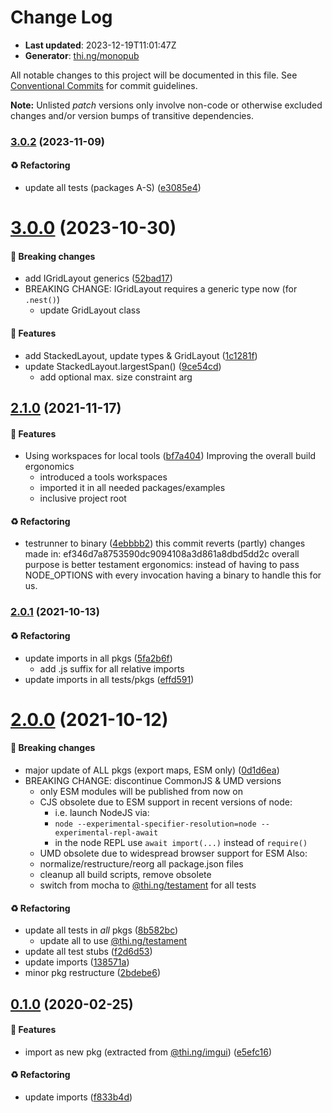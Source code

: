 # Change Log

- **Last updated**: 2023-12-19T11:01:47Z
- **Generator**: [thi.ng/monopub](https://thi.ng/monopub)

All notable changes to this project will be documented in this file.
See [Conventional Commits](https://conventionalcommits.org/) for commit guidelines.

**Note:** Unlisted _patch_ versions only involve non-code or otherwise excluded changes
and/or version bumps of transitive dependencies.

### [3.0.2](https://github.com/thi-ng/umbrella/tree/@thi.ng/layout@3.0.2) (2023-11-09)

#### ♻️ Refactoring

- update all tests (packages A-S) ([e3085e4](https://github.com/thi-ng/umbrella/commit/e3085e4))

# [3.0.0](https://github.com/thi-ng/umbrella/tree/@thi.ng/layout@3.0.0) (2023-10-30)

#### 🛑 Breaking changes

- add IGridLayout generics ([52bad17](https://github.com/thi-ng/umbrella/commit/52bad17))
- BREAKING CHANGE: IGridLayout requires a generic type now (for `.nest()`)
  - update GridLayout class

#### 🚀 Features

- add StackedLayout, update types & GridLayout ([1c1281f](https://github.com/thi-ng/umbrella/commit/1c1281f))
- update StackedLayout.largestSpan() ([9ce54cd](https://github.com/thi-ng/umbrella/commit/9ce54cd))
  - add optional max. size constraint arg

## [2.1.0](https://github.com/thi-ng/umbrella/tree/@thi.ng/layout@2.1.0) (2021-11-17)

#### 🚀 Features

- Using workspaces for local tools ([bf7a404](https://github.com/thi-ng/umbrella/commit/bf7a404))
  Improving the overall build ergonomics
  - introduced a tools workspaces
  - imported it in all needed packages/examples
  - inclusive project root

#### ♻️ Refactoring

- testrunner to binary ([4ebbbb2](https://github.com/thi-ng/umbrella/commit/4ebbbb2))
  this commit reverts (partly) changes made in:
  ef346d7a8753590dc9094108a3d861a8dbd5dd2c
  overall purpose is better testament ergonomics:
  instead of having to pass NODE_OPTIONS with every invocation
  having a binary to handle this for us.

### [2.0.1](https://github.com/thi-ng/umbrella/tree/@thi.ng/layout@2.0.1) (2021-10-13)

#### ♻️ Refactoring

- update imports in all pkgs ([5fa2b6f](https://github.com/thi-ng/umbrella/commit/5fa2b6f))
  - add .js suffix for all relative imports
- update imports in all tests/pkgs ([effd591](https://github.com/thi-ng/umbrella/commit/effd591))

# [2.0.0](https://github.com/thi-ng/umbrella/tree/@thi.ng/layout@2.0.0) (2021-10-12)

#### 🛑 Breaking changes

- major update of ALL pkgs (export maps, ESM only) ([0d1d6ea](https://github.com/thi-ng/umbrella/commit/0d1d6ea))
- BREAKING CHANGE: discontinue CommonJS & UMD versions
  - only ESM modules will be published from now on
  - CJS obsolete due to ESM support in recent versions of node:
    - i.e. launch NodeJS via:
    - `node --experimental-specifier-resolution=node --experimental-repl-await`
    - in the node REPL use `await import(...)` instead of `require()`
  - UMD obsolete due to widespread browser support for ESM
  Also:
  - normalize/restructure/reorg all package.json files
  - cleanup all build scripts, remove obsolete
  - switch from mocha to [@thi.ng/testament](https://github.com/thi-ng/umbrella/tree/main/packages/testament) for all tests

#### ♻️ Refactoring

- update all tests in _all_ pkgs ([8b582bc](https://github.com/thi-ng/umbrella/commit/8b582bc))
  - update all to use [@thi.ng/testament](https://github.com/thi-ng/umbrella/tree/main/packages/testament)
- update all test stubs ([f2d6d53](https://github.com/thi-ng/umbrella/commit/f2d6d53))
- update imports ([138571a](https://github.com/thi-ng/umbrella/commit/138571a))
- minor pkg restructure ([2bdebe6](https://github.com/thi-ng/umbrella/commit/2bdebe6))

## [0.1.0](https://github.com/thi-ng/umbrella/tree/@thi.ng/layout@0.1.0) (2020-02-25)

#### 🚀 Features

- import as new pkg (extracted from [@thi.ng/imgui](https://github.com/thi-ng/umbrella/tree/main/packages/imgui)) ([e5efc16](https://github.com/thi-ng/umbrella/commit/e5efc16))

#### ♻️ Refactoring

- update imports ([f833b4d](https://github.com/thi-ng/umbrella/commit/f833b4d))
